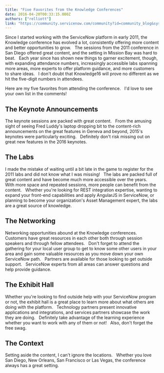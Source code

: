 ```yaml
---
title: "Five Favorites from the Knowledge Conferences"
date: 2016-04-20T00:33:15.000Z
authors: ["relliott"]
link: "https://community.servicenow.com/community?id=community_blog&sys_id=002de2e5dbd0dbc01dcaf3231f961934"
---
```

<p>Since I started working with the ServiceNow platform in early 2011, the Knowledge conference has evolved a lot, consistently offering more content and better opportunities to grow.   The sessions from the 2011 conference in San Diego offered great content, and the setting in Mission Bay was hard to beat.   Each year since has shown new things to garner excitement, though, with expanding attendance numbers, increasingly accessible labs spanning more areas, more experts to offer platform guidance, and more customers to share ideas.   I don't doubt that Knowledge16 will prove no different as we hit the five-digit numbers in attendees.</p><p></p><p>Here are my five favorites from attending the conference.   I'd love to see your own list in the comments!</p><p></p><h2>The Keynote Announcements</h2><p>The keynote sessions are packed with great content.   From the amusing sight of seeing Fred Luddy's laptop dropping bit to the content-rich announcements on the great features in Geneva and beyond, 2015's keynotes were particularly exciting.   Definitely don't risk missing out on great new features in the 2016 keynotes.</p><p></p><h2>The Labs</h2><p>I made the mistake of waiting until a bit late in the game to register for the 2011 labs and did not know what I was missing!   The labs are packed full of great content and have become much more accessible over the years.   With more space and repeated sessions, more people can benefit from the content.   Whether you're looking for REST integration expertise, wanting to expand your front-end capabilities and apply AngularJS in ServiceNow, or planning to become your organization's Asset Management expert, the labs are a great source of knowledge.</p><p></p><h2>The Networking</h2><p>Networking opportunities abound at the Knowledge conferences.   Customers have great resources in each other both through session speakers and through fellow attendees.   Don't forget to attend the gathering for your local user group to get to know some other users in your area and gain some valuable resources as you move down your own ServiceNow path.   Partners are available for those looking to get outside support.   ServiceNow experts from all areas can answer questions and help provide guidance.</p><p></p><h2>The Exhibit Hall</h2><p>Whether you're looking to find outside help with your ServiceNow program or not, the exhibit hall is a great place to learn more about what others are doing with the platform.   Technology partners present innovative applications and integrations, and services partners showcase the work they are doing.   Definitely take advantage of the learning experience whether you want to work with any of them or not!   Also, don't forget the free swag.</p><p></p><h2>The Context</h2><p>Setting aside the content, I can't ignore the locations.   Whether you love San Diego, New Orleans, San Francisco or Las Vegas, the conference always has a great setting.</p>